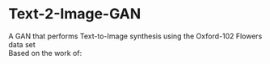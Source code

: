 # Text-2-Image-GAN
A GAN that performs Text-to-Image synthesis using the Oxford-102 Flowers data set  
Based on the work of: 
